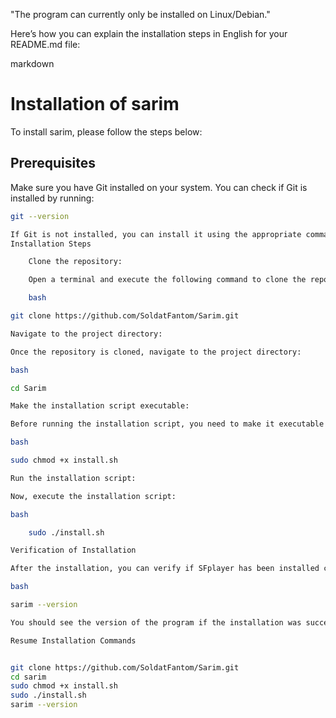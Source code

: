 "The program can currently only be installed on Linux/Debian."

Here’s how you can explain the installation steps in English for your README.md file:

markdown

# Installation of sarim

To install sarim, please follow the steps below:

## Prerequisites

Make sure you have Git installed on your system. You can check if Git is installed by running:

```bash
git --version

If Git is not installed, you can install it using the appropriate command for your operating system.
Installation Steps

    Clone the repository:

    Open a terminal and execute the following command to clone the repository:

    bash

git clone https://github.com/SoldatFantom/Sarim.git

Navigate to the project directory:

Once the repository is cloned, navigate to the project directory:

bash

cd Sarim

Make the installation script executable:

Before running the installation script, you need to make it executable with the following command:

bash

sudo chmod +x install.sh

Run the installation script:

Now, execute the installation script:

bash

    sudo ./install.sh

Verification of Installation

After the installation, you can verify if SFplayer has been installed correctly by running the following command:

bash

sarim --version

You should see the version of the program if the installation was successful.

Resume Installation Commands


git clone https://github.com/SoldatFantom/Sarim.git
cd sarim
sudo chmod +x install.sh
sudo ./install.sh
sarim --version



